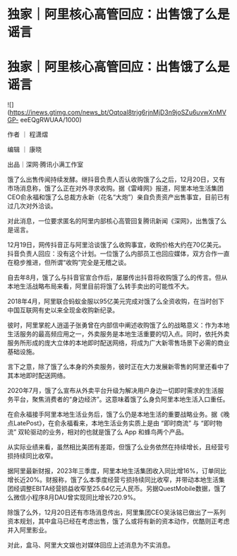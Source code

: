 # 独家｜阿里核心高管回应：出售饿了么是谣言

# 独家｜阿里核心高管回应：出售饿了么是谣言

![](https://inews.gtimg.com/news_bt/Oqtoal8trjg6rjnMjD3n9joSZu6uvwXnMVGP-
eeEQgRWUAA/1000)

作者 ｜ 程潇熠

编辑 ｜ 康晓

出品｜深网·腾讯小满工作室

饿了么出售传闻持续发酵。继抖音负责人否认收购饿了么之后，12月20日，又有市场消息称，饿了么正在对外寻求收购。据《雷峰网》报道，阿里本地生活集团CEO俞永福和饿了么总裁方永新（花名“大炮”）亲自负责资产出售事宜，目前已有过几次对外洽谈。

对此消息，一位要求匿名的阿里内部核心高管回复腾讯新闻《深网》，出售饿了么是谣言。

12月19日，网传抖音正与阿里洽谈饿了么收购事宜，收购价格大约在70亿美元。抖音负责人回应：没有这个计划。一位饿了么内部员工也回应媒体，双方合作一直在稳步推进，但所谓“收购”完全是无稽之谈。

自去年8月，饿了么与抖音官宣合作后，屡屡传出抖音将收购饿了么的传言。但从本地生活战略布局来看，阿里目前将饿了么转手卖出的可能性不大。

2018年4月，阿里联合蚂蚁金服以95亿美元完成对饿了么全资收购，在当时创下中国互联网有史以来全现金收购新纪录。

彼时，阿里掌舵人逍遥子张勇曾在内部信中阐述收购饿了么的战略意义：作为本地生活服务的最高频应用之一，外卖服务是本地生活重要的切入点。同时，依托外卖服务所形成的庞大立体的本地即时配送网络，将成为广大新零售场景下必需的商业基础设施。

言下之意，除了饿了么本身的外卖服务，彼时正在大力发展新零售的阿里还看中了其本地即时配送网络。

2020年7月，饿了么宣布从外卖平台升级为解决用户身边一切即时需求的生活服务平台，聚焦消费者的“身边经济”。这意味着饿了么身负阿里本地生活入口重任。

在俞永福接手阿里本地生活业务后，饿了么仍是本地生活的重要战略业务。据《晚点LatePost》，在俞永福看来，本地生活业务实质上是由 “即时商流” 与
“即时物流” 双轮驱动的业务，相对的也就是饿了么 App 和蜂鸟两个产品。

从实际业绩来看，虽然相比美团有差距，但饿了么业务依然在持续增长，且经营亏损持续同比收窄。

据阿里最新财报，2023年三季度，阿里本地生活集团收入同比增16%，订单同比增长近20%。财报称，饿了么本季度经营亏损持续同比收窄，并带动本地生活集团经调整EBITA经营损益收窄至25.64亿元人民币。另据QuestMobile数据，饿了么微信小程序8月DAU曾实现同比增长720.9%。

除饿了么外，12月20日还有市场消息传出，阿里集团CEO吴泳铭已做出了一系列资本规划，其中盒马已经在考虑出售，饿了么或将有新的资本动作，优酷则正考虑并入阿里影业。

对此，盒马、阿里大文娱也对媒体回应上述消息为不实消息。

